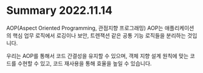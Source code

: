 # Summary 2022.11.14

AOP(Aspect Oriented Programming, 관점지향 프로그래밍)
AOP는 애플리케이션의 핵심 업무 로직에서 
로깅이나 보안, 트렌잭션 같은 공통 기능 로직들을 분리하는 것입니다.

우리는 AOP를 통해서 코드 간결성을 유지할 수 있으며, 
객체 지향 설계 원칙에 맞는 코드를 수현할 수 있고, 
코드 재사용을 통해 효율을 높일 수 있습니다. 
